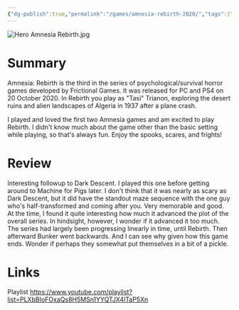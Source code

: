 ```yaml
---
{"dg-publish":true,"permalink":"/games/amnesia-rebirth-2020/","tags":["games","LP"],"created":"2023-12-08","updated":"2025-06-03"}
---
```



![Hero Amnesia Rebirth.jpg](/img/user/Attachments/Hero%20Amnesia%20Rebirth.jpg)

# Summary

Amnesia: Rebirth is the third in the series of psychological/survival horror games developed by Frictional Games. It was released for PC and PS4 on 20 October 2020. In Rebirth you play as "Tasi" Trianon, exploring the desert ruins and alien landscapes of Algeria in 1937 after a plane crash.

I played and loved the first two Amnesia games and am excited to play Rebirth. I didn't know much about the game other than the basic setting while playing, so that's always fun. Enjoy the spooks, scares, and frights!

# Review

Interesting followup to Dark Descent. I played this one before getting around to Machine for Pigs later. I don't think that it was nearly as scary as Dark Descent, but it did have the standout maze sequence with the one guy who's half-transformed and coming after you. Very memorable and good. At the time, I found it quite interesting how much it advanced the plot of the overall series. In hindsight, however, I wonder if it advanced it too much. The series had largely been progressing linearly in time, until Rebirth. Then afterward Bunker went backwards. And I can see why given how this game ends. Wonder if perhaps they somewhat put themselves in a bit of a pickle.

# Links

Playlist https://www.youtube.com/playlist?list=PLXbBIoFOxaQs8H5MSn1YYQTJX4lTaP5Xn
